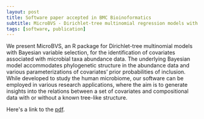 ```yaml
---
layout: post
title: Software paper accepted in BMC Bioinoformatics
subtitle: MicroBVS - Dirichlet-tree multinomial regression models with Bayesian variable selection - an R package
tags: [software, publication]
---
```

We present MicroBVS, an R package for Dirichlet-tree multinomial models with Bayesian variable selection, 
for the identification of covariates associated with microbial taxa abundance data. The underlying Bayesian 
model accommodates phylogenetic structure in the abundance data and various parameterizations of covariates’ 
prior probabilities of inclusion. While developed to study the human microbiome, our software can be
employed in various research applications, where the aim is to generate insights into the relations between 
a set of covariates and compositional data with or without a known tree-like structure.

Here's a link to the [pdf](https://mkoslovsky/mkoslovsky.github.io/BMCbio).
